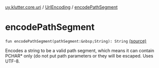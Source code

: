 [uy.klutter.core.uri](../index.md) / [UrlEncoding](index.md) / [encodePathSegment](.)


# encodePathSegment
`fun encodePathSegment(pathSegment:&nbsp;String): String` [(source)](https://github.com/kohesive/klutter/blob/master/core-jdk6/src/main/kotlin/uy/klutter/core/uri/UrlEncoding.kt#L268)

Encodes a string to be a valid path segment, which means it can contain PCHAR* only (do not put path parameters or
they will be escaped. Uses UTF-8.


